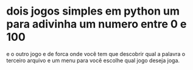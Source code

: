 # dois jogos simples em python um para adivinha um numero entre 0 e 100
e o outro jogo e de forca onde você tem que descobrir qual a palavra
o terceiro arquivo e um menu para você escolhe qual jogo deseja joga.
